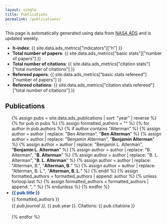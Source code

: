 ```yaml
---
layout: single
title: Publications
permalink: /publications/
---
```


This page is automatically generated using data from [NASA ADS](https://ui.adsabs.harvard.edu) and is updated weekly.

- **h-index**: {{ site.data.ads_metrics["indicators"]["h"] }}
- **Total number of papers**: {{ site.data.ads_metrics["basic stats"]["number of papers"] }}
- **Total number of citations**: {{ site.data.ads_metrics["citation stats"]["total number of citations"] }}
- **Refereed papers**: {{ site.data.ads_metrics["basic stats refereed"]["number of papers"] }}
- **Refereed citations**: {{ site.data.ads_metrics["citation stats refereed"]["total number of citations"] }}


## Publications

<ul class="publication-list">
{% assign pubs = site.data.ads_publications | sort: "year" | reverse %}
{% for pub in pubs %}
  {% assign formatted_authors = "" %}
  {% for author in pub.authors %}
    {% if author contains "Alterman" %}
      {% assign author = author | replace: "Ben Alterman", "<strong>Ben Alterman</strong>" %}
      {% assign author = author | replace: "Benjamin Alterman", "<strong>Benjamin Alterman</strong>" %}
      {% assign author = author | replace: "Benjamin L. Alterman", "<strong>Benjamin L. Alterman</strong>" %}
      {% assign author = author | replace: "B. Alterman", "<strong>B. Alterman</strong>" %}
      {% assign author = author | replace: "B. L. Alterman", "<strong>B. L. Alterman</strong>" %}
      {% assign author = author | replace: "Alterman, B.", "<strong>Alterman, B.</strong>" %}
      {% assign author = author | replace: "Alterman, B. L.", "<strong>Alterman, B. L.</strong>" %}
    {% endif %}
    {% assign formatted_authors = formatted_authors | append: author %}
    {% unless forloop.last %}
      {% assign formatted_authors = formatted_authors | append: ", " %}
    {% endunless %}
  {% endfor %}
  <li>
    <strong><a href="{{ pub.url }}" target="_blank" rel="noopener">{{ pub.title }}</a></strong><br>
    <span class="authors">{{ formatted_authors }}</span><br>
    <em>{{ pub.journal }}</em>, {{ pub.year }}.
    <span class="citations">Citations: {{ pub.citations }}</span>
  </li>
{% endfor %}
</ul>

<style>
.publication-list {
  list-style-type: disc;
  padding-left: 1.5em;
}
.publication-list li {
  margin-bottom: 1.2em;
  line-height: 1.5em;
}
.publication-list a {
  text-decoration: none;
  color: #0645ad;
}
.publication-list a:hover {
  text-decoration: underline;
}
</style>


